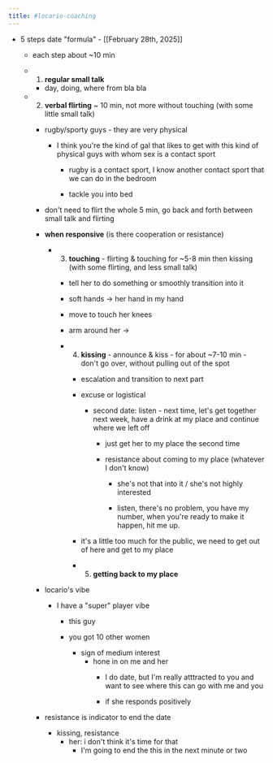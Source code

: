 ```yaml
---
title: #locario-coaching
---
```


- 5 steps date "formula" - [[February 28th, 2025]]
	 - each step about ~10 min

	 - 1. **regular small talk** 
		 - day, doing, where from bla bla

	 - 2. **verbal flirting** ~ 10 min, not more without touching (with some little small talk)
		 - rugby/sporty guys - they are very physical
			 - I think you're the kind of gal that likes to get with this kind of physical guys with whom sex is a contact sport
				 - rugby is a contact sport, I know another contact sport that we can do in the bedroom

				 - tackle you into bed

		 - don't need to flirt the whole 5 min, go back and forth between small talk and flirting

		 - **when responsive** (is there cooperation or resistance)
			 - 3. **touching** - flirting & touching for ~5-8 min then kissing (with some flirting, and less small talk)
				 - tell her to do something or smoothly transition into it

				 - soft hands -> her hand in my hand

				 - move to touch her knees

				 - arm around her -> 

				 - 4. **kissing** - announce & kiss - for about ~7-10 min - don't go over, without pulling out of the spot
					 - escalation and transition to next part

					 - excuse or logistical
						 - second date: listen - next time, let's get together next week, have a drink at my place and continue where we left off
							 - just get her to my place the second time

							 - resistance about coming to my place (whatever I don't know)
								 - she's not that into it / she's not highly interested

								 - listen, there's no problem, you have my number, when you're ready to make it happen, hit me up.

					 - it's a little too much for the public, we need to get out of here and get to my place

					 - 5. **getting back to my place**

		 - locario's vibe
			 - I have a "super" player vibe
				 - this guy

				 - you got 10 other women
					 - sign of medium interest
						 - hone in on me and her
							 - I do date, but I'm really atttracted to you and want to see where this can go with me and you

							 - if she responds positively

		 - resistance is indicator to end the date
			 - kissing, resistance
				 - her: i don't think it's time for that
					 - I'm going to end the this in the next minute or two
